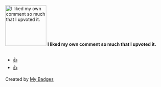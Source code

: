 <img src="https://my-badges.github.io/my-badges/self-upvote.png" alt="I liked my own comment so much that I upvoted it." title="I liked my own comment so much that I upvoted it." width="128">
<strong>I liked my own comment so much that I upvoted it.</strong>
<br><br>

* <a href="https://github.com/RichiH/vcsh/issues/157">👍</a>
* <a href="https://github.com/git/git/pull/2004">👍</a>


Created by <a href="https://github.com/my-badges/my-badges">My Badges</a>